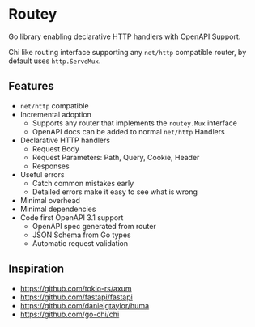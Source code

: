 # Routey
Go library enabling declarative HTTP handlers with OpenAPI Support.

Chi like routing interface supporting any `net/http` compatible router, by default uses `http.ServeMux`.

## Features
- `net/http` compatible
- Incremental adoption
  - Supports any router that implements the `routey.Mux` interface
  - OpenAPI docs can be added to normal `net/http` Handlers
- Declarative HTTP handlers
  - Request Body
  - Request Parameters: Path, Query, Cookie, Header
  - Responses
- Useful errors
  - Catch common mistakes early
  - Detailed errors make it easy to see what is wrong
- Minimal overhead
- Minimal dependencies
- Code first OpenAPI 3.1 support
  - OpenAPI spec generated from router
  - JSON Schema from Go types
  - Automatic request validation

## Inspiration
- https://github.com/tokio-rs/axum
- https://github.com/fastapi/fastapi
- https://github.com/danielgtaylor/huma
- https://github.com/go-chi/chi
